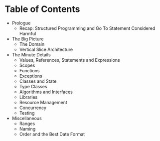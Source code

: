 # Table of Contents

* Prologue
    * Recap: Structured Programming and Go To Statement Considered Harmful
* The Big Picture
    * The Domain
    * Vertical Slice Architecture
* The Minute Details
    * Values, References, Statements and Expressions
    * Scopes
    * Functions
    * Exceptions
    * Classes and State
    * Type Classes
    * Algorithms and Interfaces
    * Libraries
    * Resource Management
    * Concurrency
    * Testing
* Miscellaneous
    * Ranges
    * Naming
    * Order and the Best Date Format
